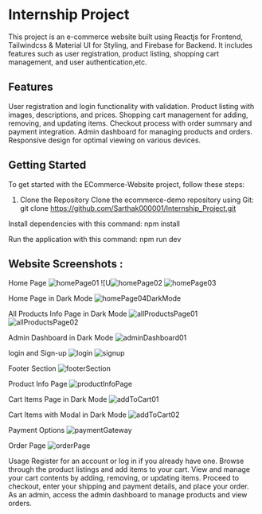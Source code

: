 # Internship Project

This project is an e-commerce website built using Reactjs for Frontend, Tailwindcss & Material UI for Styling, and Firebase for Backend. 
It includes features such as user registration, product listing, shopping cart management, and user authentication,etc.

## Features
User registration and login functionality with validation.
Product listing with images, descriptions, and prices.
Shopping cart management for adding, removing, and updating items.
Checkout process with order summary and payment integration.
Admin dashboard for managing products and orders.
Responsive design for optimal viewing on various devices.

## Getting Started
To get started with the ECommerce-Website project, follow these steps:
1. Clone the Repository
Clone the ecommerce-demo repository using Git:
git clone https://github.com/Sarthak000001/Internship_Project.git

Install dependencies with this command:
npm install

Run the application with this command: 
npm run dev


## Website Screenshots :
Home Page
![homePage01](https://github.com/Sarthak000001/Internship_Project/assets/100946019/9fac3c90-55ce-41a8-bb42-8a79a6c1f3be)
![U![homePage02](https://github.com/Sarthak000001/Internship_Project/assets/100946019/ae28b0a7-d373-409d-9751-a68a405c31de)
![homePage03](https://github.com/Sarthak000001/Internship_Project/assets/100946019/df1aa7a8-04f2-46fa-9ea8-bde9f03b6279)

Home Page in Dark Mode 
![homePage04DarkMode](https://github.com/Sarthak000001/Internship_Project/assets/100946019/e1184dc9-1e5a-4ced-9c9b-f023541cd086)

All Products Info Page in Dark Mode
![allProductsPage01](https://github.com/Sarthak000001/Internship_Project/assets/100946019/95dee052-3882-4cfa-a024-ebcf9c2a5f5c)
![allProductsPage02](https://github.com/Sarthak000001/Internship_Project/assets/100946019/9afea4a6-f1cb-483d-a620-422ca24076a6)

Admin Dashboard in Dark Mode
![adminDashboard01](https://github.com/Sarthak000001/Internship_Project/assets/100946019/def14a08-3a34-4fcd-aa88-71fa6099187d)

login and Sign-up
![login](https://github.com/Sarthak000001/Internship_Project/assets/100946019/00009e25-d3b6-4b96-ab4d-b1d98af75dab)
![signup](https://github.com/Sarthak000001/Internship_Project/assets/100946019/c38ae0d9-83db-44e4-b1e2-1717a2fed605)

Footer Section
![footerSection](https://github.com/Sarthak000001/Internship_Project/assets/100946019/5d431d40-6016-48a0-80ea-9691b465447f)

Product Info Page
![productInfoPage](https://github.com/Sarthak000001/Internship_Project/assets/100946019/cdd56ba1-71a5-494d-908f-68ff3f21f485)

Cart Items Page in Dark Mode
![addToCart01](https://github.com/Sarthak000001/Internship_Project/assets/100946019/10a5893f-d557-46da-91f5-8f1463a4ec79)

Cart Items with Modal in Dark Mode
![addToCart02](https://github.com/Sarthak000001/Internship_Project/assets/100946019/e82ccb2d-4871-47ec-a27a-89ea53b212f6)

Payment Options
![paymentGateway](https://github.com/Sarthak000001/Internship_Project/assets/100946019/8cccc9da-5bb0-4a9e-a7d0-ceaabe3f5f01)

Order Page
![orderPage](https://github.com/Sarthak000001/Internship_Project/assets/100946019/1817e7b0-a241-47fd-9e51-54fdc7dd5d86)

Usage
Register for an account or log in if you already have one.
Browse through the product listings and add items to your cart.
View and manage your cart contents by adding, removing, or updating items.
Proceed to checkout, enter your shipping and payment details, and place your order.
As an admin, access the admin dashboard to manage products and view orders.

